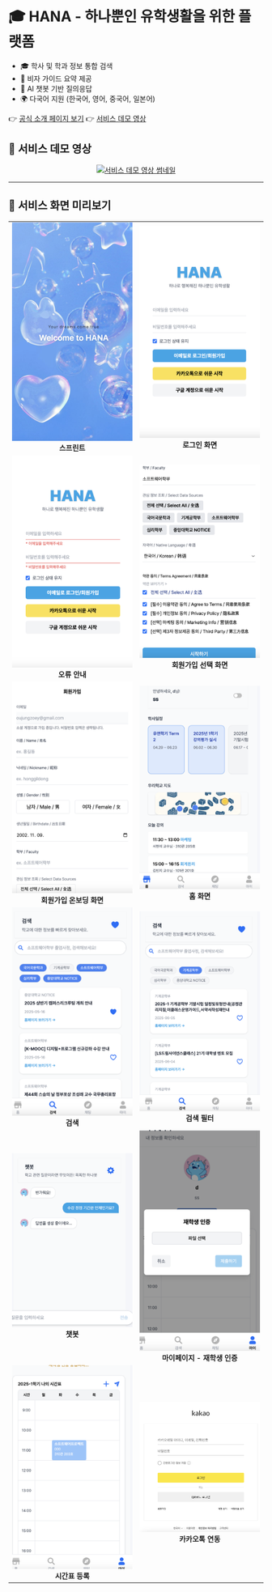 # 🎓 HANA - 하나뿐인 유학생활을 위한 플랫폼

- 🎓 학사 및 학과 정보 통합 검색
- 🛂 비자 가이드 요약 제공
- 💬 AI 챗봇 기반 질의응답
- 🌍 다국어 지원 (한국어, 영어, 중국어, 일본어)

👉 [공식 소개 페이지 보기](https://HANA-by-teamname.github.io)
👉 [서비스 데모 영상](https://youtu.be/uGVYhXbuHk0)

## 🎥 서비스 데모 영상

<p align="center">
  <a href="https://youtu.be/uGVYhXbuHk0">
    <img src="https://img.youtube.com/vi/uGVYhXbuHk0/0.jpg" width="480" alt="서비스 데모 영상 썸네일"/>
  </a>
</p>

---

## 🎨 서비스 화면 미리보기

<table>
  <tr>
    <td align="center">
      <img src="https://raw.githubusercontent.com/HANA-by-teamname/frontend-hana/main/asset/sprint.png" width="300"/><br/>
      <b>스프린트</b>
    </td>
    <td align="center">
      <img src="https://raw.githubusercontent.com/HANA-by-teamname/frontend-hana/main/asset/login.png" width="300"/><br/>
      <b>로그인 화면</b>
    </td>
  </tr>
  <tr>
    <td align="center">
      <img src="https://raw.githubusercontent.com/HANA-by-teamname/frontend-hana/main/asset/error.png" width="300"/><br/>
      <b>오류 안내</b>
    </td>
    <td align="center">
      <img src="https://raw.githubusercontent.com/HANA-by-teamname/frontend-hana/main/asset/signup_select.png" width="300"/><br/>
      <b>회원가입 선택 화면</b>
    </td>
  </tr>
  <tr>
    <td align="center">
      <img src="https://raw.githubusercontent.com/HANA-by-teamname/frontend-hana/main/asset/signup_onboarding.png" width="300"/><br/>
      <b>회원가입 온보딩 화면</b>
    </td>
    <td align="center">
      <img src="https://raw.githubusercontent.com/HANA-by-teamname/frontend-hana/main/asset/home.png" width="300"/><br/>
      <b>홈 화면</b>
    </td>
  </tr>
  <tr>
    <td align="center">
      <img src="https://raw.githubusercontent.com/HANA-by-teamname/frontend-hana/main/asset/search.png" width="300"/><br/>
      <b>검색</b>
    </td>
    <td align="center">
      <img src="https://raw.githubusercontent.com/HANA-by-teamname/frontend-hana/main/asset/search_filter.png" width="300"/><br/>
      <b>검색 필터</b>
    </td>
  </tr>
  <tr>
    <td align="center">
      <img src="https://raw.githubusercontent.com/HANA-by-teamname/frontend-hana/main/asset/chatbot.png" width="300"/><br/>
      <b>챗봇</b>
    </td>
    <td align="center">
      <img src="https://raw.githubusercontent.com/HANA-by-teamname/frontend-hana/main/asset/mypage_auth.png" width="300"/><br/>
      <b>마이페이지 - 재학생 인증</b>
    </td>
  </tr>
  <tr>
    <td align="center">
      <img src="https://raw.githubusercontent.com/HANA-by-teamname/frontend-hana/main/asset/timetable.png" width="300"/><br/>
      <b>시간표 등록</b>
    </td>
    <td align="center">
      <img src="https://raw.githubusercontent.com/HANA-by-teamname/frontend-hana/main/asset/kakao.png" width="300"/><br/>
      <b>카카오톡 연동</b>
    </td>
  </tr>
</table>
